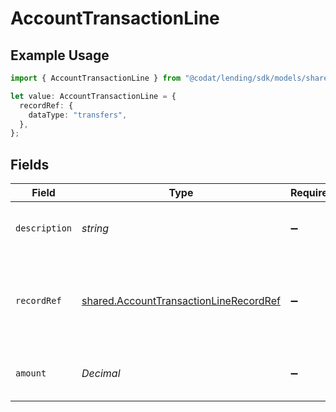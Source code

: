 # AccountTransactionLine

## Example Usage

```typescript
import { AccountTransactionLine } from "@codat/lending/sdk/models/shared";

let value: AccountTransactionLine = {
  recordRef: {
    dataType: "transfers",
  },
};
```

## Fields

| Field                                                                                                   | Type                                                                                                    | Required                                                                                                | Description                                                                                             |
| ------------------------------------------------------------------------------------------------------- | ------------------------------------------------------------------------------------------------------- | ------------------------------------------------------------------------------------------------------- | ------------------------------------------------------------------------------------------------------- |
| `description`                                                                                           | *string*                                                                                                | :heavy_minus_sign:                                                                                      | Description of the account transaction.                                                                 |
| `recordRef`                                                                                             | [shared.AccountTransactionLineRecordRef](../../../sdk/models/shared/accounttransactionlinerecordref.md) | :heavy_minus_sign:                                                                                      | Links an account transaction line to the underlying record that created it.                             |
| `amount`                                                                                                | *Decimal*                                                                                               | :heavy_minus_sign:                                                                                      | Amount in the bill payment currency.                                                                    |